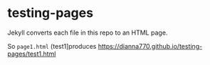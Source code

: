 # testing-pages

Jekyll converts each file in this repo to an HTML page.

So `page1.html` (test1]produces https://dianna770.github.io/testing-pages/test1.html
